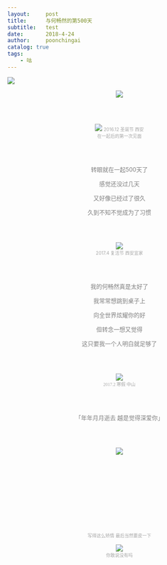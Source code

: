 ```yaml
---
layout:     post
title:      与何畅然的第500天
subtitle:   test
date:       2018-4-24
author:     poonchingai
catalog: true
tags:
    - 咕
---
```


![](http://ww1.sinaimg.cn/large/5f6ddd39ly1fqlprrbyzhj23vc2kwx6t.jpg)

 <center> 

![](http://ww1.sinaimg.cn/large/5f6ddd39ly1fqlprrbyzhj23vc2kwx6t.jpg)



<font size = 2 color=gray > 

 
 <br /> <br /> 
 
![](http://ww1.sinaimg.cn/large/5f6ddd39ly1fqlprrbyzhj23vc2kwx6t.jpg)
<font size = 1 color=#A6A6A6> 2016.12 圣诞节 西安  
在一起后的第一次见面
</font>

<br /> 
<br /> 
 
转眼就在一起500天了

感觉还没过几天

又好像已经过了很久

久到不知不觉成为了习惯

<br /> 
<br /> 


![](http://ww1.sinaimg.cn/large/5f6ddd39ly1fqlqeswfj5j20hs0vkhdt.jpg)  
<font size = 1 color=#A6A6A6> 2017.4 复活节 西安宜家  
</font>

<br /> 
<br /> 

我的何畅然真是太好了

我常常想跳到桌子上

向全世界炫耀你的好

但转念一想又觉得

这只要我一个人明白就足够了

<br /> 
<br /> 

![](http://ww1.sinaimg.cn/large/5f6ddd39ly1fqlq7huzfhj23402c01ky.jpg)  
<font face="微软雅黑" size = 1 color=#A6A6A6 > 
 2017.2 寒假 中山
</font>


<br /> 
<br /> 

「年年月月逝去 越是觉得深爱你」


<br /> 
<br /> 

![](http://ww1.sinaimg.cn/large/5f6ddd39ly1fqlqasu3cij20zk0nqq78.jpg)  


<br /> 
<br /> 





<br /> 
<br /> 
<br /> 
<br /> 
<br /> 
<br /> 
<br /> 
<br /> 

<font size = 1 color=#A6A6A6 > 
写得这么矫情  
最后当然要皮一下
</font>

<br /> 

![](http://ww1.sinaimg.cn/large/5f6ddd39ly1fqlpoe5jybj20u0140wky.jpg)  
<font size = 1 color=#A6A6A6 > 
 你敢说没有吗
</font>


</font>

</center>

